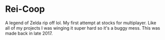# Rei-Coop
A legend of Zelda rip off lol. My first attempt at stocks for multiplayer. Like all of my projects I was winging it super hard so it's a buggy mess. This was made back in late 2017. 
